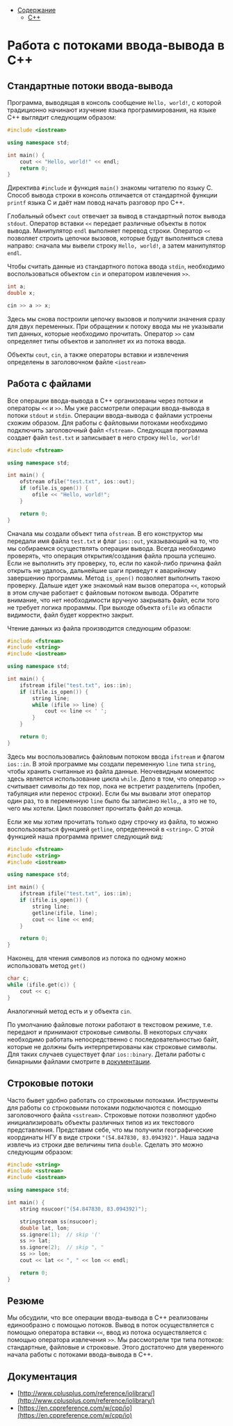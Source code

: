 * [Содержание](../index)
  * [C++](index)

# Работа с потоками ввода-вывода в C++
## Стандартные потоки ввода-вывода
Программа, выводящая в консоль сообщение `Hello, world!`, с которой традиционно начинают изучение языка программирования, на языке C++ выглядит следующим образом:

```C++
#include <iostream>

using namespace std;

int main() {
    cout << "Hello, world!" << endl;
    return 0;
}
```

Директива `#include` и функция `main()` знакомы читателю по языку C. Способ вывода строки в консоль отличается от стандартной функции `printf` языка C и даёт нам повод начать разговор про C++.

Глобальный объект `cout` отвечает за вывод в стандартный поток вывода `stdout`. Оператор вставки `<<` передает различные объекты в поток вывода. Манипулятор `endl` выполняет перевод строки. Оператор `<<` позволяет строить цепочки вызовов, которые будут выполняться слева направо: сначала мы вывели строку `Hello, world!`, а затем манипулятор `endl`.

Чтобы считать данные из стандартного потока ввода `stdin`, необходимо воспользоваться объектом `cin` и оператором извлечения `>>`.

```C++
int a;
double x;

cin >> a >> x;
```

Здесь мы снова построили цепочку вызовов и получили значения сразу для двух переменных. При обращении к потоку ввода мы не указывали тип данных, которые необходимо прочитать. Оператор `>>` сам определяет типы объектов и заполняет их из потока ввода.

Объекты `cout`, `cin`, а также операторы вставки и извлечения определены в заголовочном файле `<iostream>`

## Работа с файлами
Все операции ввода-вывода в C++ организованы через потоки и операторы `<<` и `>>`. Мы уже рассмотрели операции ввода-вывода в потоки `stdout` и `stdin`. Операции ввода-вывода с файлами устроены схожим образом. Для работы с файловыми потоками необходимо подключить заголовочный файл `<fstream>`. Следующая программа создает файл `test.txt` и записывает в него строку `Hello, world!`

```C++
#include <fstream>

using namespace std;

int main() {
    ofstream ofile("test.txt", ios::out);
    if (ofile.is_open()) {
        ofile << "Hello, world!";
    }

    return 0;
}
```

Сначала мы создали объект типа `ofstream`. В его конструктор мы передали имя файла `test.txt` и флаг `ios::out`, указывающий на то, что мы собираемся осуществлять операции вывода. Всегда необходимо проверять, что операция открытия/создания файла прошла успешно. Если не выполнить эту проверку, то, если по какой-либо причина файл открыть не удалось, дальнейшие шаги приведут к аварийному завершению программы. Метод `is_open()` позволяет выполнить такою проверку. Дальше идет уже знакомый нам вызов оператора `<<`, который в этом случае работает с файловым потоком вывода. Обратите внимание, что нет необходимости вручную закрывать файл, если того не требует логика прораммы. При выходе объекта `ofile` из области видимости, файл будет корректно закрыт.

Чтение данных из файла производится следующим образом:

```C++
#include <fstream>
#include <string>
#include <iostream>

using namespace std;

int main() {
    ifstream ifile("test.txt", ios::in);
    if (ifile.is_open()) {
        string line;
        while (ifile >> line) {
            cout << line << ' ';
        }
    }

    return 0;
}
```

Здесь мы воспользовались файловым потоком ввода `ifstream` и флагом `ios::in`. В этой программе мы создали переменную `line` типа `string`, чтобы хранить считанные из файла данные. Неочевидным моментос здесь является использование цикла `while`. Дело в том, что оператор `>>` считывает символы до тех пор, пока не встретит разделитель (пробел, табуляция или перенос строки). Если бы мы вызвали этот оператор один раз, то в переменную `line` было бы записано `Hello,`, а это не то, чего мы хотели. Цикл позволяет прочитать файл до конца.

Если же мы хотим прочитать только одну строчку из файла, то можно воспользоваться функцией `getline`, определенной в `<string>`. С этой функцией наша программа примет следующий вид:

```C++
#include <fstream>
#include <string>
#include <iostream>

using namespace std;

int main() {
    ifstream ifile("test.txt", ios::in);
    if (ifile.is_open()) {
        string line;
        getline(ifile, line);
        cout << line << end;
    }

    return 0;
}
```

Наконец, для чтения символов из потока по одному можно использовать метод `get()`

```C++
char c;
while (ifile.get(c)) {
    cout << c;
}
```
Аналогичный метод есть и у объекта `cin`.

По умолчанию файловые потоки работают в текстовом режиме, т.е. передают и принимают строковые символы. В некоторых случаях необходимо работать непосредственно с последовательностью байт, которые не должны быть интерпретированы как строковые символы. Для таких случаев существует флаг `ios::binary`. Детали работы с бинарными файлами смотрите в [документации](http://www.cplusplus.com/doc/tutorial/files/).


## Строковые потоки

Часто бывет удобно работать со строковыми потоками. Инструменты для работы со строковыми потоками подключаются с помощью заголовочного файла `<sstream>`. Строковые потоки позволяют удобно инициализировать объекты различных типов из их текстового представления. Представим себе, что мы получили географические координаты НГУ в виде строки `"(54.847830, 83.094392)"`. Наша задача извлечь из строки две величины типа `double`. Сделать это можно следующим образом:

```C++
#include <string>
#include <sstream>
#include <iostream>

using namespace std;

int main() {
    string nsucoor("(54.847830, 83.094392)");

    stringstream ss(nsucoor);
    double lat, lon;
    ss.ignore(1);  // skip '('
    ss >> lat;
    ss.ignore(2);  // skip ", "
    ss >> lon;
    cout << lat << ", " << lon << endl;

    return 0;
}
```

## Резюме

Мы обсудили, что все операции ввода-вывода в С++ реализованы единообразно с помощью потоков. Вывод в поток осуществляется с помощью оператора вставки `<<`, ввод из потока осуществляется с помощью оператора извлечения `>>`. Мы рассмотрели три типа потоков: стандартные, файловые и строковые. Этого достаточно для уверенного начала работы с потоками ввода-вывода в C++.

## Документация
* [http://www.cplusplus.com/reference/iolibrary/](http://www.cplusplus.com/reference/iolibrary/)
* [https://en.cppreference.com/w/cpp/io](https://en.cppreference.com/w/cpp/io)
